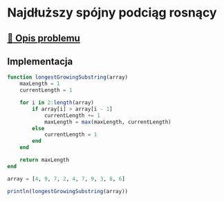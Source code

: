 # Najdłuższy spójny podciąg rosnący

## [:link: Opis problemu](../../../../algorithms/searching/longest-growing-substring.md)

## Implementacja

```julia linenums="1"
function longestGrowingSubstring(array)
    maxLength = 1
    currentLength = 1

    for i in 2:length(array)
        if array[i] > array[i - 1]
            currentLength += 1
            maxLength = max(maxLength, currentLength)
        else
            currentLength = 1
        end
    end

    return maxLength
end

array = [4, 9, 7, 2, 4, 7, 9, 3, 8, 6]

println(longestGrowingSubstring(array))
```
